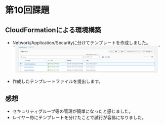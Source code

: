 # 第10回課題

## CloudFormationによる環境構築

- Network/Application/Securityに分けてテンプレートを作成しました。  
![作成結果](lecture10_images/cloudformation.png)

- 作成したテンプレートファイルを提出します。

## 感想

- セキュリティグループ等の管理が簡単になったと感じました。
- レイヤー毎にテンプレートを分けたことで試行が容易になりました。